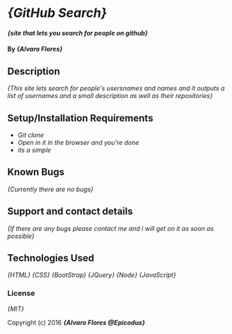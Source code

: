 # _{GitHub Search}_

#### _{site that lets you search for people on github}_

#### By _**{Alvaro Flores}**_

## Description

_{This site lets search for people's usersnames and names and it outputs a list of usernames and a small description as well as their repositories}_

## Setup/Installation Requirements

* _Git clone_
* _Open in it in the browser and you're done_
* _its a simple_

## Known Bugs

_{Currently there are no bugs}_

## Support and contact details

_{If there are any bugs please contact me and i will get on it as soon as possible}_

## Technologies Used

_{HTML}_
_{CSS}_
_{BootStrap}_
_{JQuery}_
_{Node}_
_{JavaScript}_

### License
_{MIT}_


Copyright (c) 2016 **_{Alvaro Flores @Epicodus}_**
